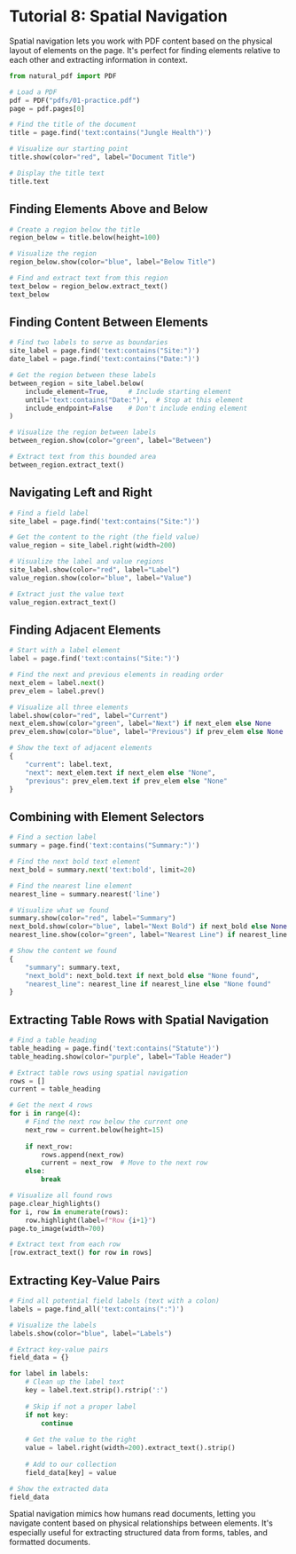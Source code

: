 # Tutorial 8: Spatial Navigation

Spatial navigation lets you work with PDF content based on the physical layout of elements on the page. It's perfect for finding elements relative to each other and extracting information in context.

```python
from natural_pdf import PDF

# Load a PDF
pdf = PDF("pdfs/01-practice.pdf")
page = pdf.pages[0]

# Find the title of the document
title = page.find('text:contains("Jungle Health")')

# Visualize our starting point
title.show(color="red", label="Document Title")

# Display the title text
title.text
```

## Finding Elements Above and Below

```python
# Create a region below the title
region_below = title.below(height=100)

# Visualize the region
region_below.show(color="blue", label="Below Title")

# Find and extract text from this region
text_below = region_below.extract_text()
text_below
```

## Finding Content Between Elements

```python
# Find two labels to serve as boundaries
site_label = page.find('text:contains("Site:")')
date_label = page.find('text:contains("Date:")')

# Get the region between these labels
between_region = site_label.below(
    include_element=True,     # Include starting element
    until='text:contains("Date:")',  # Stop at this element
    include_endpoint=False    # Don't include ending element
)

# Visualize the region between labels
between_region.show(color="green", label="Between")

# Extract text from this bounded area
between_region.extract_text()
```

## Navigating Left and Right

```python
# Find a field label
site_label = page.find('text:contains("Site:")')

# Get the content to the right (the field value)
value_region = site_label.right(width=200)

# Visualize the label and value regions
site_label.show(color="red", label="Label")
value_region.show(color="blue", label="Value")

# Extract just the value text
value_region.extract_text()
```

## Finding Adjacent Elements

```python
# Start with a label element
label = page.find('text:contains("Site:")')

# Find the next and previous elements in reading order
next_elem = label.next()
prev_elem = label.prev()

# Visualize all three elements
label.show(color="red", label="Current")
next_elem.show(color="green", label="Next") if next_elem else None
prev_elem.show(color="blue", label="Previous") if prev_elem else None

# Show the text of adjacent elements
{
    "current": label.text,
    "next": next_elem.text if next_elem else "None",
    "previous": prev_elem.text if prev_elem else "None"
}
```

## Combining with Element Selectors

```python
# Find a section label
summary = page.find('text:contains("Summary:")')

# Find the next bold text element
next_bold = summary.next('text:bold', limit=20)

# Find the nearest line element
nearest_line = summary.nearest('line')

# Visualize what we found
summary.show(color="red", label="Summary")
next_bold.show(color="blue", label="Next Bold") if next_bold else None
nearest_line.show(color="green", label="Nearest Line") if nearest_line else None

# Show the content we found
{
    "summary": summary.text,
    "next_bold": next_bold.text if next_bold else "None found",
    "nearest_line": nearest_line if nearest_line else "None found"
}
```

## Extracting Table Rows with Spatial Navigation

```python
# Find a table heading
table_heading = page.find('text:contains("Statute")')
table_heading.show(color="purple", label="Table Header")

# Extract table rows using spatial navigation
rows = []
current = table_heading

# Get the next 4 rows
for i in range(4):
    # Find the next row below the current one
    next_row = current.below(height=15)
    
    if next_row:
        rows.append(next_row)
        current = next_row  # Move to the next row
    else:
        break

# Visualize all found rows
page.clear_highlights()
for i, row in enumerate(rows):
    row.highlight(label=f"Row {i+1}")
page.to_image(width=700)
```

```python
# Extract text from each row
[row.extract_text() for row in rows]
```

## Extracting Key-Value Pairs

```python
# Find all potential field labels (text with a colon)
labels = page.find_all('text:contains(":")') 

# Visualize the labels
labels.show(color="blue", label="Labels")

# Extract key-value pairs
field_data = {}

for label in labels:
    # Clean up the label text
    key = label.text.strip().rstrip(':')
    
    # Skip if not a proper label
    if not key:
        continue
    
    # Get the value to the right
    value = label.right(width=200).extract_text().strip()
    
    # Add to our collection
    field_data[key] = value

# Show the extracted data
field_data
```

Spatial navigation mimics how humans read documents, letting you navigate content based on physical relationships between elements. It's especially useful for extracting structured data from forms, tables, and formatted documents. 
